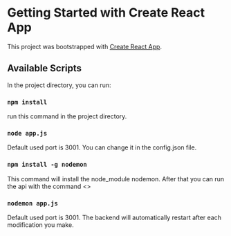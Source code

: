 # Getting Started with Create React App

This project was bootstrapped with [Create React App](https://github.com/facebook/create-react-app).

## Available Scripts

In the project directory, you can run:

### `npm install`
run this command in the project directory.

### `node app.js`
Default used port is 3001. You can change it in the config.json file.

### `npm install -g nodemon `
This command will install the node_module nodemon.
After that you can run the api with the command <<nodemon app.js>>

### `nodemon app.js`
Default used port is 3001.
The backend will automatically restart after each modification you make.
